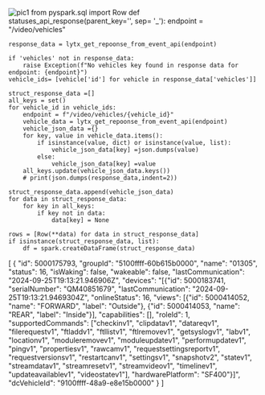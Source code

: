 ![pic1](https://github.com/user-attachments/assets/4758ce09-9ef6-46f8-ac09-f6ffbac6e9c5)
from pyspark.sql import Row
def statuses_api_response(parent_key='', sep= '_'):
    endpoint = "/video/vehicles"   

    response_data = lytx_get_repoonse_from_event_api(endpoint)

    if 'vehicles' not in response_data:
        raise Exception(f"No vehicles key found in response data for endpoint: {endpoint}")
    vehicle_ids= [vehicle['id'] for vehicle in response_data['vehicles']]

    struct_response_data =[]
    all_keys = set()
    for vehicle_id in vehicle_ids:
        endpoint = f"/video/vehicles/{vehicle_id}"
        vehicle_data = lytx_get_repoonse_from_event_api(endpoint)
        vehicle_json_data ={}
        for key, value in vehicle_data.items():
            if isinstance(value, dict) or isinstance(value, list):
                vehicle_json_data[key] =json.dumps(value)
            else:
                vehicle_json_data[key] =value
        all_keys.update(vehicle_json_data.keys())
        # print(json.dumps(response_data,indent=2))

    struct_response_data.append(vehicle_json_data)
    for data in struct_response_data:
        for key in all_keys:
            if key not in data:
                data[key] = None
    
    rows = [Row(**data) for data in struct_response_data]
    if isinstance(struct_response_data, list):
        df = spark.createDataFrame(struct_response_data)


[
  {
    "id": 5000175793,
    "groupId": "5100ffff-60b615b0000",
    "name": "01305",
    "status": 16,
    "isWaking": false,
    "wakeable": false,
    "lastCommunication": "2024-09-25T19:13:21.946906Z",
    "devices": "[{\"id\": 5000183741, \"serialNumber\": \"QM40851679\", \"lastCommunication\": \"2024-09-25T19:13:21.9469304Z\", \"onlineStatus\": 16, \"views\": [{\"id\": 5000414052, \"name\": \"FORWARD\", \"label\": \"Outside\"}, {\"id\": 5000414053, \"name\": \"REAR\", \"label\": \"Inside\"}], \"capabilities\": [], \"roleId\": 1, \"supportedCommands\": [\"checkinv1\", \"clipdatav1\", \"datareqv1\", \"filerequestv1\", \"ftladdv1\", \"ftllistv1\", \"ftlremovev1\", \"getsyslogv1\", \"labv1\", \"locationv1\", \"moduleremovev1\", \"moduleupdatev1\", \"performupdatev1\", \"pingv1\", \"propertiesv1\", \"rawcamv1\", \"requestsettingsreportv1\", \"requestversionsv1\", \"restartcanv1\", \"settingsv1\", \"snapshotv2\", \"statev1\", \"streamdatav1\", \"streamresetv1\", \"streamvideov1\", \"timelinev1\", \"updateavailablev1\", \"videostatev1\"], \"hardwarePlatform\": \"SF400\"}]",
    "dcVehicleId": "9100ffff-48a9-e8e15b0000"
  }
]
